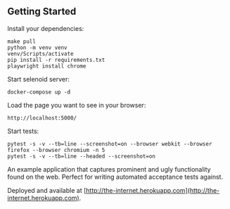 ## Getting Started

Install your dependencies:

    make pull
    python -m venv venv
    venv/Scripts/activate
    pip install -r requirements.txt
    playwright install chrome

Start selenoid server:

    docker-compose up -d

Load the page you want to see in your browser:

    http://localhost:5000/

Start tests:
    
    pytest -s -v --tb=line --screenshot=on --browser webkit --browser firefox --browser chromium -n 5
    pytest -s -v --tb=line --headed --screenshot=on


An example application that captures prominent and ugly functionality found on the web. Perfect for writing automated acceptance tests against.

Deployed and available at [http://the-internet.herokuapp.com](http://the-internet.herokuapp.com).